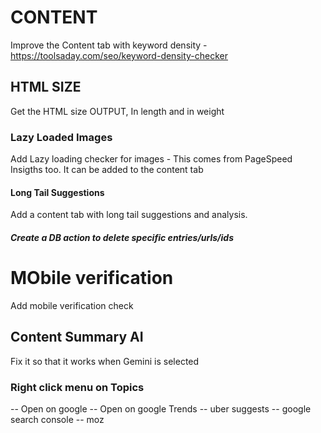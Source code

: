 # CONTENT

Improve the Content tab with keyword density -https://toolsaday.com/seo/keyword-density-checker

## HTML SIZE

Get the HTML size OUTPUT, In length and in weight

### Lazy Loaded Images

Add Lazy loading checker for images - This comes from PageSpeed Insigths too. It can be added to the content tab

#### Long Tail Suggestions

Add a content tab with long tail suggestions and analysis.

##### Create a DB action to delete specific entries/urls/ids

# MObile verification

Add mobile verification check

## Content Summary AI

Fix it so that it works when Gemini is selected

### Right click menu on Topics

-- Open on google
-- Open on google Trends
-- uber suggests
-- google search console
-- moz
